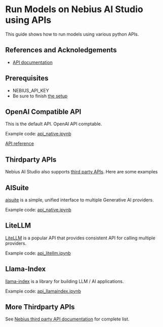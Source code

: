 # Run Models on Nebius AI Studio using APIs

This guide shows how to run models using various python APIs.

## References and Acknoledgements

- [API documentation](https://docs.nebius.com/studio/inference/quickstart)

## Prerequisites

- NEBIUS_API_KEY
- Be sure to finish [the setup](../setup-dev-env.md)

## OpenAI Compatible API

This is the default API. OpenAI API comptable.

Example code: [api_native.ipynb](api_native.ipynb)

[API reference](https://studio.nebius.com/api-reference)

## Thirdparty APIs 

Nebius AI Studio also supports [third party APIs](https://docs.nebius.com/studio/inference/integrations).  Here are some examples

## AISuite

[aisuite](https://github.com/andrewyng/aisuite) is a simple, unified interface to multiple Generative AI providers.

Example code: [api_native.ipynb](api_native.ipynb)

## LiteLLM

[LiteLLM](https://docs.litellm.ai/) is a popular API that provides consistent API for calling multiple providers.

Example code: [api_litellm.ipynb](api_litellm.ipynb)


## Llama-Index

[llama-index](https://docs.llamaindex.ai/en/stable/) is a library for building LLM / AI applications.

Example code: [api_llamaindex.ipynb](api_llamaindex.ipynb)

## More Thirdparty APIs

See [Nebius third party API documentation](https://docs.nebius.com/studio/inference/integrations) for complete list.




